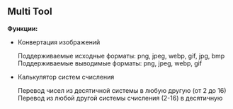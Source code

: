## Multi Tool

**Функции:**
- Конвертация изображений

  Поддерживаемые исходные форматы: png, jpeg, webp, gif, jpg, bmp  
  Поддерживаемые выводимые форматы: png, jpeg, webp, gif

- Калькулятор систем счисления

  Перевод чисел из десятичной системы в любую другую (от 2 до 16)
  Перевод из любой другой системы счисления (2-16) в десятичную

